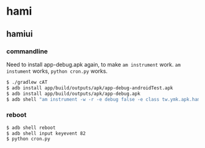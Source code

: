 # hami

## hamiui
### commandline
Need to install app-debug.apk again, to make `am instrument` work.
`am instument` works, `python cron.py` works.

```sh
$ ./gradlew cAT
$ adb install app/build/outputs/apk/app-debug-androidTest.apk
$ adb install app/build/outputs/apk/app-debug.apk
$ adb shell "am instrument -w -r -e debug false -e class tw.ymk.apk.hamiui.HamiAutoInstrument#autoHamiDownload tw.ymk.apk.hamiui.test/android.support.test.runner.AndroidJUnitRunner"
```

### reboot
```sh
$ adb shell reboot
$ adb shell input keyevent 82
$ python cron.py
```
